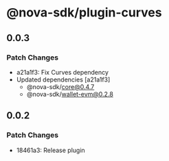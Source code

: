# @nova-sdk/plugin-curves

## 0.0.3

### Patch Changes

- a21a1f3: Fix Curves dependency
- Updated dependencies [a21a1f3]
  - @nova-sdk/core@0.4.7
  - @nova-sdk/wallet-evm@0.2.8

## 0.0.2

### Patch Changes

- 18461a3: Release plugin
